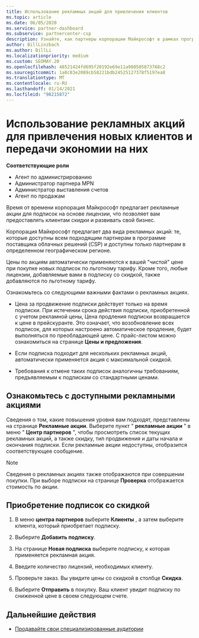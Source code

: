 ```yaml
---
title: Использование рекламных акций для привлечения клиентов
ms.topic: article
ms.date: 06/05/2020
ms.service: partner-dashboard
ms.subservice: partnercenter-csp
description: Узнайте, как партнеры корпорации Майкрософт в рамках программы поставщика облачных решений могут покупать подписки на ценах на акции и передавать их клиентам.
author: BillLinzbach
ms.author: BillLi
ms.localizationpriority: medium
ms.custom: SEOMAY.20
ms.openlocfilehash: 48521424fd695f20192e69e11a980505873768c2
ms.sourcegitcommit: 1a0c83e2089cb58221bdb24525127378f5197ea8
ms.translationtype: MT
ms.contentlocale: ru-RU
ms.lasthandoff: 01/14/2021
ms.locfileid: "98215872"
---
```

# <a name="use-promotions-to-attract-new-customers-and-pass-the-savings-on-to-them"></a>Использование рекламных акций для привлечения новых клиентов и передачи экономии на них



**Соответствующие роли**

- Агент по администрированию
- Администратор партнера MPN
- Администратор выставления счетов
- Агент по продажам


Время от времени корпорация Майкрософт предлагает рекламные акции для подписок на основе лицензии, что позволяет вам предоставлять клиентам скидки и развивать свой бизнес. 

Корпорация Майкрософт предлагает два вида рекламных акций: те, которые доступны всем подходящим партнерам в программе поставщика облачных решений (CSP) и доступны только партнерам в определенном географическом регионе.

Цены по акциям автоматически применяются к вашей "чистой" цене при покупке новых подписок по льготному тарифу. Кроме того, любые лицензии, добавляемые вами в подписку со скидкой, также добавляются по льготному тарифу. 

Ознакомьтесь со следующими важными фактами о рекламных акциях.

- Цена за продвижение подписки действует только на время подписки. При истечении срока действия подписки, приобретенной с учетом рекламной цены, Цена продления подписки возвращается к цене в прейскуранте. Это означает, что возобновление всех подписок, для которых настроено автоматическое продление, будет выполняться по преобладающей цене. С прайс-листом можно ознакомиться на странице **Цены и предложения**.

- Если подписка подходит для нескольких рекламных акций, автоматически применяется акция с максимальной скидкой.

- Требования к отмене таких подписок аналогичны требованиям, предъявляемым к подпискам со стандартными ценами.

## <a name="see-available-promotions"></a>Ознакомьтесь с доступными рекламными акциями

Сведения о том, какие повышения уровня вам подходят, представлены на странице **Рекламные акции**. Выберите пункт " **рекламные акции** " в меню " **Центр партнеров** ", чтобы просмотреть список текущих рекламных акций, а также скидку, тип продвижения и даты начала и окончания подписки. Если рекламные акции недоступны, отобразится соответствующее сообщение. 

> [!NOTE]  
> Сведения о рекламных акциях также отображаются при совершении покупки. При выборе подписки на странице **Проверка** отображается стоимость по акции.

## <a name="purchase-subscriptions-at-promotion-prices"></a>Приобретение подписок со скидкой

1. В меню **центра партнеров** выберите **Клиенты** , а затем выберите клиента, который приобретает подписку. 

2. Выберите **Добавить подписку**.

3. На странице **Новая подписка** выберите подписку, к которая применяется рекламная акция.

4. Введите количество лицензий, необходимых клиенту. 

5. Проверьте заказ. Вы увидите цены со скидкой в столбце **Скидка**.  

6. Выберите **Отправить** в покупку. Ваш клиент увидит подписку по сниженной цене в своем следующем счете.  


## <a name="next-steps"></a>Дальнейшие действия

- [Продавайте свои специализированные аудитории](sell-to-education-customers.md)